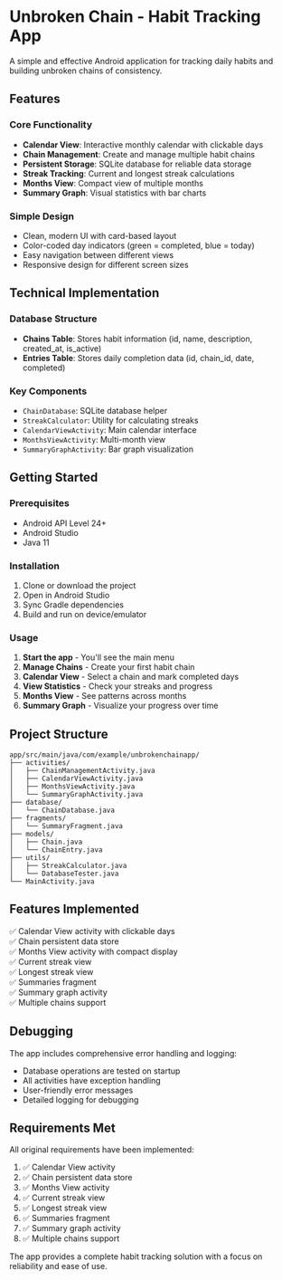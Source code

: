 # Unbroken Chain - Habit Tracking App

A simple and effective Android application for tracking daily habits and building unbroken chains of consistency.

## Features

### Core Functionality
- **Calendar View**: Interactive monthly calendar with clickable days
- **Chain Management**: Create and manage multiple habit chains
- **Persistent Storage**: SQLite database for reliable data storage
- **Streak Tracking**: Current and longest streak calculations
- **Months View**: Compact view of multiple months
- **Summary Graph**: Visual statistics with bar charts

### Simple Design
- Clean, modern UI with card-based layout
- Color-coded day indicators (green = completed, blue = today)
- Easy navigation between different views
- Responsive design for different screen sizes

## Technical Implementation

### Database Structure
- **Chains Table**: Stores habit information (id, name, description, created_at, is_active)
- **Entries Table**: Stores daily completion data (id, chain_id, date, completed)

### Key Components
- `ChainDatabase`: SQLite database helper
- `StreakCalculator`: Utility for calculating streaks
- `CalendarViewActivity`: Main calendar interface
- `MonthsViewActivity`: Multi-month view
- `SummaryGraphActivity`: Bar graph visualization

## Getting Started

### Prerequisites
- Android API Level 24+
- Android Studio
- Java 11

### Installation
1. Clone or download the project
2. Open in Android Studio
3. Sync Gradle dependencies
4. Build and run on device/emulator

### Usage
1. **Start the app** - You'll see the main menu
2. **Manage Chains** - Create your first habit chain
3. **Calendar View** - Select a chain and mark completed days
4. **View Statistics** - Check your streaks and progress
5. **Months View** - See patterns across months
6. **Summary Graph** - Visualize your progress over time

## Project Structure

```
app/src/main/java/com/example/unbrokenchainapp/
├── activities/
│   ├── ChainManagementActivity.java
│   ├── CalendarViewActivity.java
│   ├── MonthsViewActivity.java
│   └── SummaryGraphActivity.java
├── database/
│   └── ChainDatabase.java
├── fragments/
│   └── SummaryFragment.java
├── models/
│   ├── Chain.java
│   └── ChainEntry.java
├── utils/
│   ├── StreakCalculator.java
│   └── DatabaseTester.java
└── MainActivity.java
```

## Features Implemented

✅ Calendar View activity with clickable days  
✅ Chain persistent data store  
✅ Months View activity with compact display  
✅ Current streak view  
✅ Longest streak view  
✅ Summaries fragment  
✅ Summary graph activity  
✅ Multiple chains support  

## Debugging

The app includes comprehensive error handling and logging:
- Database operations are tested on startup
- All activities have exception handling
- User-friendly error messages
- Detailed logging for debugging

## Requirements Met

All original requirements have been implemented:
1. ✅ Calendar View activity
2. ✅ Chain persistent data store  
3. ✅ Months View activity
4. ✅ Current streak view
5. ✅ Longest streak view
6. ✅ Summaries fragment
7. ✅ Summary graph activity
8. ✅ Multiple chains support

The app provides a complete habit tracking solution with a focus on reliability and ease of use. 